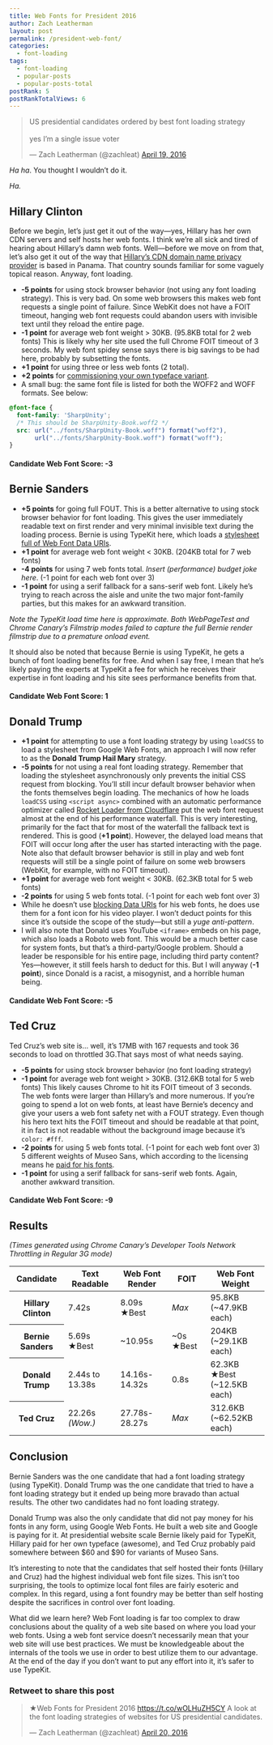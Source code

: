 ```yaml
---
title: Web Fonts for President 2016
author: Zach Leatherman
layout: post
permalink: /president-web-font/
categories:
  - font-loading
tags:
  - font-loading
  - popular-posts
  - popular-posts-total
postRank: 5
postRankTotalViews: 6
---
```


<blockquote class="twitter-tweet" data-lang="en"><p lang="en" dir="ltr">US presidential candidates ordered by best font loading strategy<br><br>yes I’m a single issue voter</p>&mdash; Zach Leatherman (@zachleat) <a href="https://twitter.com/zachleat/status/722480571390107648">April 19, 2016</a></blockquote>

_Ha ha_. You thought I wouldn’t do it.

_Ha._

## Hillary Clinton

Before we begin, let’s just get it out of the way—yes, Hillary has her own CDN servers and self hosts her web fonts. I think we’re all sick and tired of hearing about Hillary’s damn web fonts. Well—before we move on from that, let’s also get it out of the way that [Hillary’s CDN domain name privacy provider](https://www.whoisxmlapi.com/#whoisserver/WhoisService?domainName=hrc.onl&target=raw&domainName=hrc.onl&outputFormat=xml) is based in Panama. That country sounds familiar for some vaguely topical reason. Anyway, font loading.

* **-5 points** for using stock browser behavior (not using any font loading strategy). This is very bad. On some web browsers this makes web font requests a single point of failure. Since WebKit does not have a FOIT timeout, hanging web font requests could abandon users with invisible text until they reload the entire page.
* **-1 point** for average web font weight &gt; 30KB. (95.8KB total for 2 web fonts) This is likely why her site used the full Chrome FOIT timeout of 3 seconds. My web font spidey sense says there is big savings to be had here, probably by subsetting the fonts.
* **+1 point** for using three or less web fonts (2 total).
* **+2 points** for [commissioning your own typeface variant](https://medium.com/@pinwale/more-on-hillary-clinton-s-custom-typeface-called-unity-7e601dc050f8).
* A small bug: the same font file is listed for both the WOFF2 and WOFF formats. See below:

``` css
@font-face {
  font-family: 'SharpUnity';
  /* This should be SharpUnity-Book.woff2 */
  src: url("../fonts/SharpUnity-Book.woff") format("woff2"),
       url("../fonts/SharpUnity-Book.woff") format("woff");
}
```

#### Candidate Web Font Score: -3

## Bernie Sanders

* **+5 points** for going full FOUT. This is a better alternative to using stock browser behavior for font loading. This gives the user immediately readable text on first render and very minimal invisible text during the loading process. Bernie is using TypeKit here, which loads a [stylesheet full of Web Font Data URIs](https://www.filamentgroup.com/lab/font-loading.html).
* **+1 point** for average web font weight &lt; 30KB. (204KB total for 7 web fonts) 
* **-4 points** for using 7 web fonts total. _Insert (performance) budget joke here_. (-1 point for each web font over 3)
* **-1 point** for using a serif fallback for a sans-serif web font. Likely he’s trying to reach across the aisle and unite the two major font-family parties, but this makes for an awkward transition.

_Note the TypeKit load time here is approximate. Both WebPageTest and Chrome Canary’s Filmstrip modes failed to capture the full Bernie render filmstrip due to a premature onload event._

It should also be noted that because Bernie is using TypeKit, he gets a bunch of font loading benefits for free. And when I say free, I mean that he’s likely paying the experts at TypeKit a fee for which he receives their expertise in font loading and his site sees performance benefits from that.

#### Candidate Web Font Score: 1

## Donald Trump

* **+1 point** for attempting to use a font loading strategy by using `loadCSS` to load a stylesheet from Google Web Fonts, an approach I will now refer to as the **Donald Trump Hail Mary** strategy.
* **-5 points** for not using a real font loading strategy. Remember that loading the stylesheet asynchronously only prevents the initial CSS request from blocking. You’ll still incur default browser behavior when the fonts themselves begin loading. The mechanics of how he loads `loadCSS` using `<script async>` combined with an automatic performance optimizer called [Rocket Loader from Cloudflare](https://www.cloudflare.com/features-optimizer/) put the web font request almost at the end of his performance waterfall. This is very interesting, primarily for the fact that for most of the waterfall the fallback text is rendered. This is good (**+1 point**). However, the delayed load means that FOIT will occur long after the user has started interacting with the page. Note also that default browser behavior is still in play and web font requests will still be a single point of failure on some web browsers (WebKit, for example, with no FOIT timeout).
* **+1 point** for average web font weight &lt; 30KB. (62.3KB total for 5 web fonts)
* **-2 points** for using 5 web fonts total. (-1 point for each web font over 3)
* While he doesn’t use [blocking Data URIs](/web/web-font-data-uris/) for his web fonts, he does use them for a font icon for his video player. I won’t deduct points for this since it’s outside the scope of the study—but still a *yuge anti-pattern*.
* I will also note that Donald uses YouTube `<iframe>` embeds on his page, which also loads a Roboto web font. This would be a much better case for system fonts, but that’s a third-party/Google problem. Should a leader be responsible for his entire page, including third party content? Yes—however, it still feels harsh to deduct for this. But I will anyway (**-1 point**), since Donald is a racist, a misogynist, and a horrible human being.

#### Candidate Web Font Score: -5

## Ted Cruz

Ted Cruz’s web site is… well, it’s 17MB with 167 requests and took 36 seconds to load on throttled 3G.That says most of what needs saying.

* **-5 points** for using stock browser behavior (no font loading strategy)
* **-1 point** for average web font weight &gt; 30KB. (312.6KB total for 5 web fonts) This likely causes Chrome to hit its FOIT timeout of 3 seconds. The web fonts were larger than Hillary’s and more numerous. If you’re going to spend a lot on web fonts, at least have Bernie’s decency and give your users a web font safety net with a FOUT strategy. Even though his hero text hits the FOIT timeout and should be readable at that point, it in fact is not readable without the background image because it’s `color: #fff`.
* **-2 points** for using 5 web fonts total. (-1 point for each web font over 3) 5 different weights of Museo Sans, which according to the licensing means he [paid for his fonts](http://www.fontspring.com/fonts/exljbris/museo-sans).
* **-1 point** for using a serif fallback for sans-serif web fonts. Again, another awkward transition.

#### Candidate Web Font Score: -9

## Results

*(Times generated using Chrome Canary’s Developer Tools Network Throttling in Regular 3G mode)*

<table id="results">
	<thead>
		<tr>
			<th>Candidate</th>
			<th>Text Readable</th>
			<th>Web Font Render</th>
			<th>FOIT</th>
			<th>Web Font Weight</th>
		</tr>
	</thead>
	<tbody>
		<tr>
			<th>Hillary Clinton</th>
			<td>7.42s</td>
			<td><div class="better">8.09s <span aria-hidden="true">★</span><span class="a11y-only">Best</span></div></td>
			<td><em>Max</em></td>
			<td><div>95.8KB</div> (~47.9KB each)</td>
		</tr>
		<tr>
			<th>Bernie Sanders</th>
			<td><div class="better">5.69s <span aria-hidden="true">★</span><span class="a11y-only">Best</span></div></td>
			<td>~10.95s</td>
			<td><div class="better">~0s <span aria-hidden="true">★</span><span class="a11y-only">Best</span></div></td>
			<td><div>204KB</div> (~29.1KB each)</td>
		</tr>
		<tr>
			<th>Donald Trump</th>
			<td>2.44s to 13.38s</td>
			<td>14.16s-14.32s</td>
			<td>0.8s</td>
			<td><div class="better">62.3KB <span aria-hidden="true">★</span><span class="a11y-only">Best</span></div>(~12.5KB each)</td>
		</tr>
		<tr>
			<th>Ted Cruz</th>
			<td>22.26s <div><em>(Wow.)</em></div></td>
			<td>27.78s-28.27s</td>
			<td><em>Max</em></td>
			<td><div>312.6KB</div>(~62.52KB each)</td>
		</tr>
	</tbody>
</table>

## Conclusion

Bernie Sanders was the one candidate that had a font loading strategy (using TypeKit). Donald Trump was the one candidate that tried to have a font loading strategy but it ended up being more bravado than actual results. The other two candidates had no font loading strategy.

Donald Trump was also the only candidate that did not pay money for his fonts in any form, using Google Web Fonts. He built a web site and Google is paying for it. At presidential website scale Bernie likely paid for TypeKit, Hillary paid for her own typeface (awesome), and Ted Cruz probably paid somewhere between $60 and $90 for variants of Museo Sans.

It’s interesting to note that the candidates that self hosted their fonts (Hillary and Cruz) had the highest individual web font file sizes. This isn’t too surprising, the tools to optimize local font files are fairly esoteric and complex. In this regard, using a font foundry may be better than self hosting despite the sacrifices in control over font loading.

What did we learn here? Web Font loading is far too complex to draw conclusions about the quality of a web site based on where you load your web fonts. Using a web font service doesn’t necessarily mean that your web site will use best practices. We must be knowledgeable about the internals of the tools we use in order to best utilize them to our advantage. At the end of the day if you don’t want to put any effort into it, it’s safer to use TypeKit.

<div class="retweettoshare">
	<h3 class="retweettoshare_title">Retweet to share this post</h3>
	<div class="retweettoshare_widget">
		<blockquote class="twitter-tweet" data-conversation="none" data-lang="en"><p lang="en" dir="ltr">★Web Fonts for President 2016 <a href="https://t.co/wOLHuZH5CY">https://t.co/wOLHuZH5CY</a> A look at the font loading strategies of websites for US presidential candidates.</p>&mdash; Zach Leatherman (@zachleat) <a href="https://twitter.com/zachleat/status/722860263750258688">April 20, 2016</a></blockquote>
	</div>
</div>
